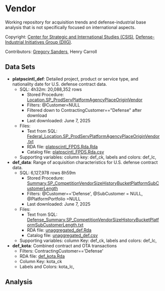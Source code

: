 # Vendor

Working repository for acquisition trends and defense-industrial base analysis that is not specifically focused on international aspects.

Copyright: [Center for Strategic and International Studies (CSIS)](https://www.csis.org/), [Defense-Industrial Initiatives Group (DIIG)](https://www.csis.org/diig/).

Contributors: [Gregory Sanders](https://www.csis.org/people/gregory-sanders), Henry Carroll

## Data Sets

-   **platpscintl_def**: Detailed project, product or service type, and nationality date for U.S. defense contract data.
    -   SQL: 4h32m: 20,088,352 rows
        -   Stored Procedure: [Location.SP_ProdServPlatformAgencyPlaceOriginVendor](%22https://github.com/CSISdefense/DIIGsql/blob/master/SQL/Location.SP_ProdServPlatformAgencyPlaceOriginVendor.StoredProcedure.sql%22)
        -   Filters: @Customer=NULL
        -   Filtered down to ContractingCustomer=="Defense" after download
        -   Last downloaded: June 7, 2025
    -   Files:
        -   Text from SQL: [Federal_Location.SP_ProdServPlatformAgencyPlaceOriginVendor.txt](%22Data//semi_clean//Federal_Location.SP_ProdServPlatformAgencyPlaceOriginVendor.txt%22)
        -   RDA file: [platpscintl_FPDS.Rda.Rda](%22data/clean/platpscintl_FPDS.Rda.Rda%22)
        -   Catalog file: [platpscintl_FPDS.Rda.csv](%22Docs/catalog/platpscintl_FPDS.csv%22)
    -   Supporting variables: column key: def_ck, labels and colors: def_lc,
-   **def_data**: Range of acquisition characteristics for U.S. defense contract data.
    -   SQL: 6,127,978 rows 8h59m
        -   Stored Procedure: [Summary.SP_CompetitionVendorSizeHistoryBucketPlatformSubCustomerLength](%22https://github.com/CSISdefense/DIIGsql/blob/master/SQL/Summary.SP_CompetitionVendorSizeHistoryBucketPlatformSubCustomerLength.StoredProcedure.sql%22)
        -   Filters: @Customer=='Defense', @SubCustomer = NULL, @PlatformPortfolio =NULL
        -   Last downloaded: June 7, 2025
    -   Files:
        -   Text from SQL: [Defense_Summary.SP_CompetitionVendorSizeHistoryBucketPlatformSubCustomerLength.txt](Data//semi_clean//Defense_Summary.SP_CompetitionVendorSizeHistoryBucketPlatformSubCustomerLength.txt)
        -   RDA file: [unaggregated_def.Rda](%22analysis/FPDS_chart_maker/unaggregated_def.Rda%22)
        -   Catalog file: [unaggregated_def.csv](%22Docs/catalog/unaggregated_def.csv%22)
    -   Supporting variables: column Key: def_ck, labels and colors: def_lc,
-   **def_kota**: Combined contract and OTA transactions
    -   Filters: ContractingCustomer=='Defense'
    -   RDA file: [def_kota.Rda](%22data/clean/def_kota.Rda%22)
    -   Column Key: kota_ck
    -   Labels and Colors: kota_lc,

## Analysis
